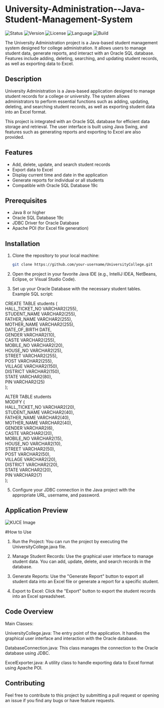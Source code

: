 # University-Administration--Java-Student-Management-System 
![Status](https://img.shields.io/badge/status-completed-brightgreen) 
![Version](https://img.shields.io/badge/version-1.0.0-blue) 
![License](https://img.shields.io/badge/license-MIT-green)
![Language](https://img.shields.io/badge/language-Java-orange) 
![Build](https://img.shields.io/badge/build-passing-brightgreen)

The University Administration project is a Java-based student management system designed for college administration. It allows users to manage student data, generate reports, and interact with an Oracle SQL database. Features include adding, deleting, searching, and updating student records, as well as exporting data to Excel.

## Description

University Administration is a Java-based application designed to manage student records for a college or university. The system allows administrators to perform essential functions such as adding, updating, deleting, and searching student records, as well as exporting student data into an Excel format.

This project is integrated with an Oracle SQL database for efficient data storage and retrieval. The user interface is built using Java Swing, and features such as generating reports and exporting to Excel are also provided.

## Features

- Add, delete, update, and search student records
- Export data to Excel
- Display current time and date in the application
- Generate reports for individual or all students
- Compatible with Oracle SQL Database 19c

## Prerequisites

- Java 8 or higher
- Oracle SQL Database 19c
- JDBC Driver for Oracle Database
- Apache POI (for Excel file generation)

## Installation

1. Clone the repository to your local machine:
   ```bash
   git clone https://github.com/your-username/UniversityCollege.git
2. Open the project in your favorite Java IDE (e.g., IntelliJ IDEA, NetBeans, Eclipse, or Visual Studio Code).

4. Set up your Oracle Database with the necessary student tables. Example SQL script: <br> 
   
CREATE TABLE students (  <br> 
    HALL_TICKET_NO VARCHAR2(255), <br> 
    STUDENT_NAME VARCHAR2(255), <br> 
    FATHER_NAME VARCHAR2(255), <br> 
    MOTHER_NAME VARCHAR2(255), <br> 
    DATE_OF_BIRTH DATE, <br> 
    GENDER VARCHAR2(10), <br> 
    CASTE VARCHAR2(255), <br> 
    MOBILE_NO VARCHAR2(20), <br> 
    HOUSE_NO VARCHAR2(25), <br> 
    STREET VARCHAR2(255), <br> 
    POST VARCHAR2(255), <br> 
    VILLAGE VARCHAR2(150), <br> 
    DISTRICT VARCHAR2(150), <br> 
    STATE VARCHAR2(80), <br> 
    PIN VARCHAR2(25) <br> 
); <br> 

ALTER TABLE students <br> 
MODIFY ( <br> 
    HALL_TICKET_NO VARCHAR2(20), <br> 
    STUDENT_NAME VARCHAR2(40), <br> 
    FATHER_NAME VARCHAR2(40), <br> 
    MOTHER_NAME VARCHAR2(40), <br> 
    GENDER VARCHAR2(6), <br> 
    CASTE VARCHAR2(20), <br> 
    MOBILE_NO VARCHAR2(15), <br> 
    HOUSE_NO VARCHAR2(10), <br> 
    STREET VARCHAR2(50), <br> 
    POST VARCHAR2(50), <br> 
    VILLAGE VARCHAR2(20), <br> 
    DISTRICT VARCHAR2(20), <br> 
    STATE VARCHAR2(20), <br> 
    PIN VARCHAR2(7) <br> 
); <br> 

5. Configure your JDBC connection in the Java project with the appropriate URL, username, and password.


## Application Preview
![KUCE Image](kuce.jpg)


#How to Use
1. Run the Project: You can run the project by executing the UniversityCollege.java file.

2. Manage Student Records: Use the graphical user interface to manage student data. You can add, update, delete, and search records in the database.

3. Generate Reports: Use the "Generate Report" button to export all student data into an Excel file or generate a report for a specific student.

4. Export to Excel: Click the "Export" button to export the student records into an Excel spreadsheet.

## Code Overview
Main Classes:

UniversityCollege.java: The entry point of the application. It handles the graphical user interface and interaction with the Oracle database.


DatabaseConnection.java: This class manages the connection to the Oracle database using JDBC.

ExcelExporter.java: A utility class to handle exporting data to Excel format using Apache POI.

## Contributing
Feel free to contribute to this project by submitting a pull request or opening an issue if you find any bugs or have feature requests.
